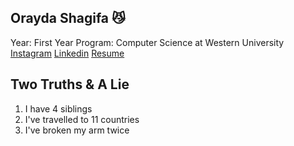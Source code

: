 ## Orayda Shagifa :smirk_cat:
Year: First Year
Program: Computer Science at Western University
[Instagram](https://www.instagram.com/orayda7/?hl=en)
[Linkedin](https://www.linkedin.com/in/orayda-shagifa-063b0625a/)
[Resume](https://docs.google.com/document/d/1QEUWKcH_k-xVlXBtfIv0xPgEfOXzrfwx74n750fKgok/edit?usp=sharing)

## Two Truths & A Lie
1. I have 4 siblings
2. I've travelled to 11 countries 
3. I've broken my arm twice


